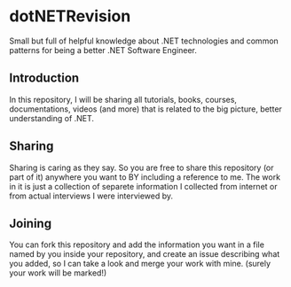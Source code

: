 # dotNETRevision
Small but full of helpful knowledge about .NET technologies and common patterns for being a better .NET Software Engineer.

## Introduction
In this repository, I will be sharing all tutorials, books, courses, documentations, videos (and more) that is related to the big picture, better understanding of .NET.

## Sharing
Sharing is caring as they say. So you are free to share this repository (or part of it) anywhere you want to BY including a reference to me. The work in it is just a collection of separete information I collected from internet or from actual interviews I were interviewed by.

## Joining
You can fork this repository and add the information you want in a file named by you inside your repository, and create an issue describing what you added, so I can take a look and merge your work with mine. (surely your work will be marked!)
